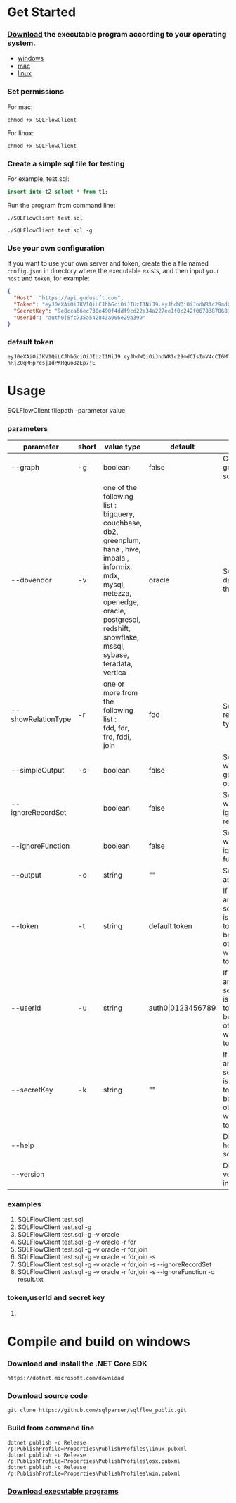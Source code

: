 # Get Started
### [Download](https://api.gudusoft.com/download/api/client/csharp/SQLFlowClient/dist/) the executable program according to your operating system.

- [windows](https://api.gudusoft.com/download/api/client/csharp/SQLFlowClient/dist/win/SQLFlowClient.exe)
- [mac](https://api.gudusoft.com/download/api/client/csharp/SQLFlowClient/dist/osx/SQLFlowClient)
- [linux](https://api.gudusoft.com/download/api/client/csharp/SQLFlowClient/dist/linux/SQLFlowClient)

### Set permissions


For mac:
```
chmod +x SQLFlowClient
```

For linux:
```
chmod +x SQLFlowClient
```

### Create a simple sql file for testing
For example, test.sql:
```sql
insert into t2 select * from t1;
```

Run the program from command line:
```
./SQLFlowClient test.sql
```
```
./SQLFlowClient test.sql -g
```

### Use your  own configuration 

If you want to use your own server and token, create the a file named `config.json` in directory where the executable exists, and then input your `host` and `token`, for example:

```json
{
  "Host": "https://api.gudusoft.com",
  "Token": "eyJ0eXAiOiJKV1QiLCJhbGciOiJIUzI1NiJ9.eyJhdWQiOiJndWR1c29mdCIsImV4cCI6MTYxMDEyMTYwMCwiaWF0IjoxNTc4NTg1NjAwfQ.9AAIkjZ3NF7Pns-hRjZQqRHprcsj1dPKHquo8zEp7jE",
  "SecretKey": "9e8cca66ec730e490f4ddf9cd22a34a227ee1f0c242f06783878683ce39de3d1",
  "UserId": "auth0|5fc735a542843a006e29a399"
}
```

### default token

```text
eyJ0eXAiOiJKV1QiLCJhbGciOiJIUzI1NiJ9.eyJhdWQiOiJndWR1c29mdCIsImV4cCI6MTYxMDEyMTYwMCwiaWF0IjoxNTc4NTg1NjAwfQ.9AAIkjZ3NF7Pns-hRjZQqRHprcsj1dPKHquo8zEp7jE
```

# Usage

SQLFlowClient filepath -parameter value

### parameters

| parameter          | short | value type                                                   | default           |                                                              |
| ------------------ | ----- | ------------------------------------------------------------ | ----------------- | ------------------------------------------------------------ |
| --graph            | -g    | boolean                                                      | false             | Get the graph from sql.                                      |
| --dbvendor         | -v    | one of the following list :<br />bigquery, couchbase, db2, greenplum, <br />hana , hive, impala , informix, <br />mdx, mysql, netezza, openedge, <br />oracle, postgresql, redshift, snowflake, <br />mssql, sybase, teradata, vertica | oracle            | Set the database of the sqlfile.                             |
| --showRelationType | -r    | one or more from the following list :<br /> fdd, fdr, frd, fddi, join | fdd               | Set the relation type.                                       |
| --simpleOutput     | -s    | boolean                                                      | false             | Set whether to get simple output.                            |
| --ignoreRecordSet  |       | boolean                                                      | false             | Set whether to ignore record set.                            |
| --ignoreFunction   |       | boolean                                                      | false             | Set whether to ignore function.                              |
| --output           | -o    | string                                                       | ""                | Save output as a file.                                       |
| --token            | -t    | string                                                       | default token     | If userId and secretKey is given, token will be ignore, otherwise it will use token. |
| --userId           | -u    | string                                                       | auth0\|0123456789 | If userId and secretKey is given, token will be ignore, otherwise it will use token. |
| --secretKey        | -k    | string                                                       | ""                | If userId and secretKey is given, token will be ignore, otherwise it will use token. |
| --help             |       |                                                              |                   | Display this help screen.                                    |
| --version          |       |                                                              |                   | Display version information.                                 |

### examples
1. SQLFlowClient test.sql
2. SQLFlowClient test.sql -g
3. SQLFlowClient test.sql -g -v oracle
4. SQLFlowClient test.sql -g -v oracle -r fdr
5. SQLFlowClient test.sql -g -v oracle -r fdr,join
6. SQLFlowClient test.sql -g -v oracle -r fdr,join -s
7. SQLFlowClient test.sql -g -v oracle -r fdr,join -s --ignoreRecordSet
8. SQLFlowClient test.sql -g -v oracle -r fdr,join -s --ignoreFunction -o result.txt

### token,userId and secret key

1. 

# Compile and build on windows

### Download and install the .NET Core SDK

```
https://dotnet.microsoft.com/download
```

### Download source code
```
git clone https://github.com/sqlparser/sqlflow_public.git
```

### Build from command line

```
dotnet publish -c Release /p:PublishProfile=Properties\PublishProfiles\linux.pubxml
dotnet publish -c Release /p:PublishProfile=Properties\PublishProfiles\osx.pubxml
dotnet publish -c Release /p:PublishProfile=Properties\PublishProfiles\win.pubxml
```

### [Download executable programs](https://api.gudusoft.com/download/api/client/csharp/SQLFlowClient/dist/)

